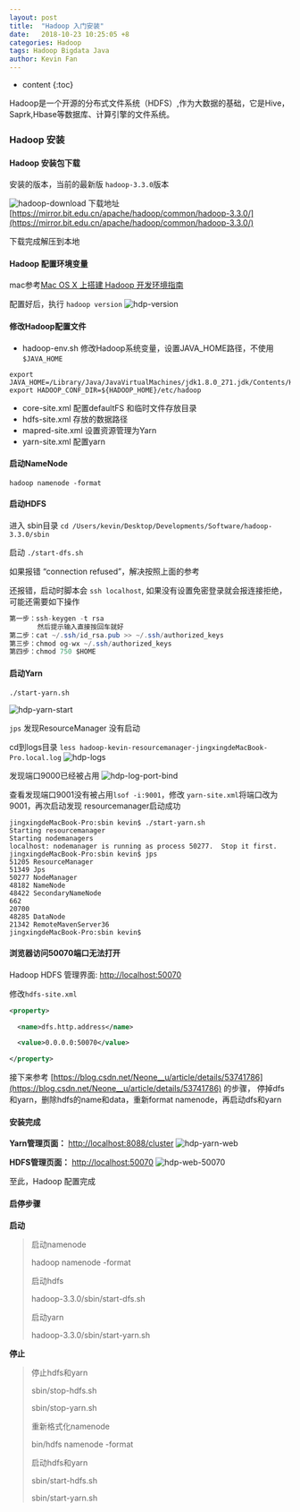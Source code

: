 ```yaml
---
layout: post
title:  "Hadoop 入门安装"
date:   2018-10-23 10:25:05 +8
categories: Hadoop
tags: Hadoop Bigdata Java
author: Kevin Fan
---
```


* content
{:toc}

Hadoop是一个开源的分布式文件系统（HDFS）,作为大数据的基础，它是Hive，Saprk,Hbase等数据库、计算引擎的文件系统。

<!-- more -->

### Hadoop 安装

#### Hadoop 安装包下载

安装的版本，当前的最新版 `hadoop-3.3.0`版本

![hadoop-download](../images/bigdata/hadoop/hadoop-download.jpg)
下载地址[https://mirror.bit.edu.cn/apache/hadoop/common/hadoop-3.3.0/](https://mirror.bit.edu.cn/apache/hadoop/common/hadoop-3.3.0/)

下载完成解压到本地

#### Hadoop 配置环境变量

mac参考[Mac OS X 上搭建 Hadoop 开发环境指南](https://zhuanlan.zhihu.com/p/33117305)

配置好后，执行 `hadoop version`
![hdp-version](../images/bigdata/hadoop/hdp-version.jpg)

#### 修改Hadoop配置文件

* hadoop-env.sh
修改Hadoop系统变量，设置JAVA_HOME路径，不使用 `$JAVA_HOME`
```shell script
export JAVA_HOME=/Library/Java/JavaVirtualMachines/jdk1.8.0_271.jdk/Contents/Home
export HADOOP_CONF_DIR=${HADOOP_HOME}/etc/hadoop
```
* core-site.xml
配置defaultFS 和临时文件存放目录
* hdfs-site.xml
存放的数据路径
* mapred-site.xml
设置资源管理为Yarn
* yarn-site.xml
配置yarn

#### 启动NameNode

`hadoop namenode -format`

#### 启动HDFS

进入 sbin目录 `cd /Users/kevin/Desktop/Developments/Software/hadoop-3.3.0/sbin`

启动 `./start-dfs.sh`

如果报错 “connection refused”，解决按照上面的参考

还报错，启动时脚本会 `ssh localhost`, 如果没有设置免密登录就会报连接拒绝，可能还需要如下操作
```java
第一步：ssh-keygen -t rsa 
       然后提示输入直接按回车就好
第二步：cat ~/.ssh/id_rsa.pub >> ~/.ssh/authorized_keys
第三步：chmod og-wx ~/.ssh/authorized_keys
第四步：chmod 750 $HOME 
```

#### 启动Yarn

`./start-yarn.sh`

![hdp-yarn-start](../images/bigdata/hadoop/hdp-yarn-start.jpg)

`jps` 发现ResourceManager 没有启动

cd到logs目录
`less hadoop-kevin-resourcemanager-jingxingdeMacBook-Pro.local.log`
![hdp-logs](../images/bigdata/hadoop/hdp-logs.jpg)

发现端口9000已经被占用
![hdp-log-port-bind](../images/bigdata/hadoop/hdp-log-port-bind.jpg)

查看发现端口9001没有被占用`lsof -i:9001`，修改 `yarn-site.xml`将端口改为9001，再次启动发现 resourcemanager启动成功

```shell script
jingxingdeMacBook-Pro:sbin kevin$ ./start-yarn.sh
Starting resourcemanager
Starting nodemanagers
localhost: nodemanager is running as process 50277.  Stop it first.
jingxingdeMacBook-Pro:sbin kevin$ jps
51205 ResourceManager
51349 Jps
50277 NodeManager
48182 NameNode
48422 SecondaryNameNode
662
20700
48285 DataNode
21342 RemoteMavenServer36
jingxingdeMacBook-Pro:sbin kevin$
```

#### 浏览器访问50070端口无法打开

Hadoop HDFS 管理界面: [http://localhost:50070](http://localhost:50070)

修改`hdfs-site.xml`
```xml
<property>

  <name>dfs.http.address</name>

  <value>0.0.0.0:50070</value>

</property>
```
接下来参考 [https://blog.csdn.net/Neone__u/article/details/53741786](https://blog.csdn.net/Neone__u/article/details/53741786) 的步骤，
停掉dfs和yarn，删除hdfs的name和data，重新format namenode，再启动dfs和yarn

#### 安装完成

**Yarn管理页面：** [http://localhost:8088/cluster](http://localhost:8088/cluster)
![hdp-yarn-web](../images/bigdata/hadoop/hdp-yarn-web.jpg)

**HDFS管理页面：** [http://localhost:50070](http://localhost:50070)
![hdp-web-50070](../images/bigdata/hadoop/hdp-web-50070.jpg)

至此，Hadoop 配置完成

#### 启停步骤

**启动**

> 启动namenode
>
>hadoop namenode -format
>
>
> 启动hdfs
>
>hadoop-3.3.0/sbin/start-dfs.sh
>
>
> 启动yarn
>
>hadoop-3.3.0/sbin/start-yarn.sh

**停止**

> 停止hdfs和yarn
>
>sbin/stop-hdfs.sh
>
>sbin/stop-yarn.sh
>
>
>重新格式化namenode
>
>bin/hdfs namenode -format
>
>
>启动hdfs和yarn
>
>sbin/start-hdfs.sh
>
>sbin/start-yarn.sh